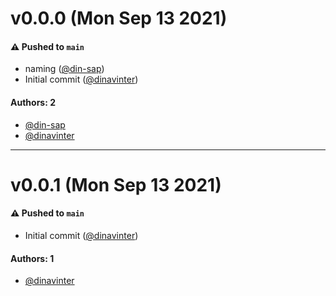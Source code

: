 # v0.0.0 (Mon Sep 13 2021)

#### ⚠️ Pushed to `main`

- naming ([@din-sap](https://github.com/din-sap))
- Initial commit ([@dinavinter](https://github.com/dinavinter))

#### Authors: 2

- [@din-sap](https://github.com/din-sap)
- [@dinavinter](https://github.com/dinavinter)

---

# v0.0.1 (Mon Sep 13 2021)

#### ⚠️ Pushed to `main`

- Initial commit ([@dinavinter](https://github.com/dinavinter))

#### Authors: 1

- [@dinavinter](https://github.com/dinavinter)
